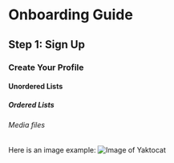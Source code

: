 # Onboarding Guide  
## Step 1: Sign Up  
### Create Your Profile  
#### Unordered Lists
##### Ordered Lists
###### Media files

Here is an image example:
![Image of Yaktocat](https://octodex.github.com/images/yaktocat.png)
